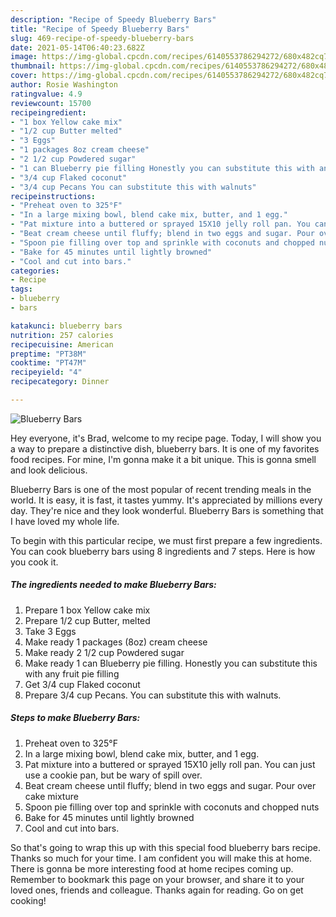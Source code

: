 ```yaml
---
description: "Recipe of Speedy Blueberry Bars"
title: "Recipe of Speedy Blueberry Bars"
slug: 469-recipe-of-speedy-blueberry-bars
date: 2021-05-14T06:40:23.682Z
image: https://img-global.cpcdn.com/recipes/6140553786294272/680x482cq70/blueberry-bars-recipe-main-photo.jpg
thumbnail: https://img-global.cpcdn.com/recipes/6140553786294272/680x482cq70/blueberry-bars-recipe-main-photo.jpg
cover: https://img-global.cpcdn.com/recipes/6140553786294272/680x482cq70/blueberry-bars-recipe-main-photo.jpg
author: Rosie Washington
ratingvalue: 4.9
reviewcount: 15700
recipeingredient:
- "1 box Yellow cake mix"
- "1/2 cup Butter melted"
- "3 Eggs"
- "1 packages 8oz cream cheese"
- "2 1/2 cup Powdered sugar"
- "1 can Blueberry pie filling Honestly you can substitute this with any fruit pie filling"
- "3/4 cup Flaked coconut"
- "3/4 cup Pecans You can substitute this with walnuts"
recipeinstructions:
- "Preheat oven to 325°F"
- "In a large mixing bowl, blend cake mix, butter, and 1 egg."
- "Pat mixture into a buttered or sprayed 15X10 jelly roll pan. You can just use a cookie pan, but be wary of spill over."
- "Beat cream cheese until fluffy; blend in two eggs and sugar. Pour over cake mixture"
- "Spoon pie filling over top and sprinkle with coconuts and chopped nuts"
- "Bake for 45 minutes until lightly browned"
- "Cool and cut into bars."
categories:
- Recipe
tags:
- blueberry
- bars

katakunci: blueberry bars 
nutrition: 257 calories
recipecuisine: American
preptime: "PT38M"
cooktime: "PT47M"
recipeyield: "4"
recipecategory: Dinner

---
```



![Blueberry Bars](https://img-global.cpcdn.com/recipes/6140553786294272/680x482cq70/blueberry-bars-recipe-main-photo.jpg)

Hey everyone, it's Brad, welcome to my recipe page. Today, I will show you a way to prepare a distinctive dish, blueberry bars. It is one of my favorites food recipes. For mine, I'm gonna make it a bit unique. This is gonna smell and look delicious.

Blueberry Bars is one of the most popular of recent trending meals in the world. It is easy, it is fast, it tastes yummy. It's appreciated by millions every day. They're nice and they look wonderful. Blueberry Bars is something that I have loved my whole life.




To begin with this particular recipe, we must first prepare a few ingredients. You can cook blueberry bars using 8 ingredients and 7 steps. Here is how you cook it.

<!--inarticleads1-->

##### The ingredients needed to make Blueberry Bars:

1. Prepare 1 box Yellow cake mix
1. Prepare 1/2 cup Butter, melted
1. Take 3 Eggs
1. Make ready 1 packages (8oz) cream cheese
1. Make ready 2 1/2 cup Powdered sugar
1. Make ready 1 can Blueberry pie filling. Honestly you can substitute this with any fruit pie filling
1. Get 3/4 cup Flaked coconut
1. Prepare 3/4 cup Pecans. You can substitute this with walnuts.




<!--inarticleads2-->

##### Steps to make Blueberry Bars:

1. Preheat oven to 325°F
1. In a large mixing bowl, blend cake mix, butter, and 1 egg.
1. Pat mixture into a buttered or sprayed 15X10 jelly roll pan. You can just use a cookie pan, but be wary of spill over.
1. Beat cream cheese until fluffy; blend in two eggs and sugar. Pour over cake mixture
1. Spoon pie filling over top and sprinkle with coconuts and chopped nuts
1. Bake for 45 minutes until lightly browned
1. Cool and cut into bars.




So that's going to wrap this up with this special food blueberry bars recipe. Thanks so much for your time. I am confident you will make this at home. There is gonna be more interesting food at home recipes coming up. Remember to bookmark this page on your browser, and share it to your loved ones, friends and colleague. Thanks again for reading. Go on get cooking!
